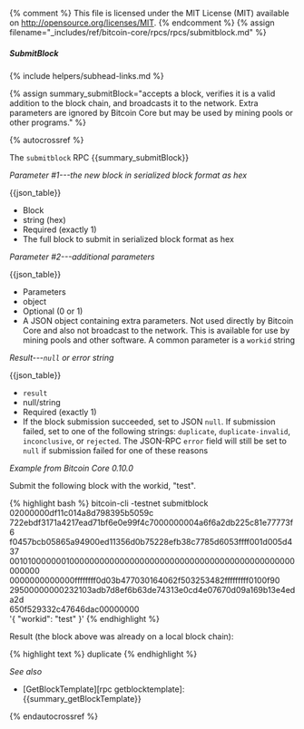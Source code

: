 {% comment %}
This file is licensed under the MIT License (MIT) available on
http://opensource.org/licenses/MIT.
{% endcomment %}
{% assign filename="_includes/ref/bitcoin-core/rpcs/rpcs/submitblock.md" %}

##### SubmitBlock
{% include helpers/subhead-links.md %}

{% assign summary_submitBlock="accepts a block, verifies it is a valid addition to the block chain, and broadcasts it to the network. Extra parameters are ignored by Bitcoin Core but may be used by mining pools or other programs." %}

{% autocrossref %}

The `submitblock` RPC {{summary_submitBlock}}

*Parameter #1---the new block in serialized block format as hex*

{{json_table}}

* Block
* string (hex)
* Required (exactly 1)
* The full block to submit in serialized block format as hex

*Parameter #2---additional parameters*

{{json_table}}

* Parameters
* object
* Optional (0 or 1)
* A JSON object containing extra parameters.  Not used directly by Bitcoin Core and also not broadcast to the network.  This is available for use by mining pools and other software.  A common parameter is a `workid` string

*Result---`null` or error string*

{{json_table}}

* `result`
* null/string
* Required (exactly 1)
* If the block submission succeeded, set to JSON `null`.  If submission failed, set to one of the following strings: `duplicate`, `duplicate-invalid`, `inconclusive`, or `rejected`.  The JSON-RPC `error` field will still be set to `null` if submission failed for one of these reasons

*Example from Bitcoin Core 0.10.0*

Submit the following block with the workid, "test".

{% highlight bash %}
bitcoin-cli -testnet submitblock 02000000df11c014a8d798395b5059c\
722ebdf3171a4217ead71bf6e0e99f4c7000000004a6f6a2db225c81e77773f6\
f0457bcb05865a94900ed11356d0b75228efb38c7785d6053ffff001d005d437\
0010100000001000000000000000000000000000000000000000000000000000\
0000000000000ffffffff0d03b477030164062f503253482fffffffff0100f90\
29500000000232103adb7d8ef6b63de74313e0cd4e07670d09a169b13e4eda2d\
650f529332c47646dac00000000 \
'{ "workid": "test" }'
{% endhighlight %}

Result (the block above was already on a local block chain):

{% highlight text %}
duplicate
{% endhighlight %}

*See also*

* [GetBlockTemplate][rpc getblocktemplate]: {{summary_getBlockTemplate}}

{% endautocrossref %}
